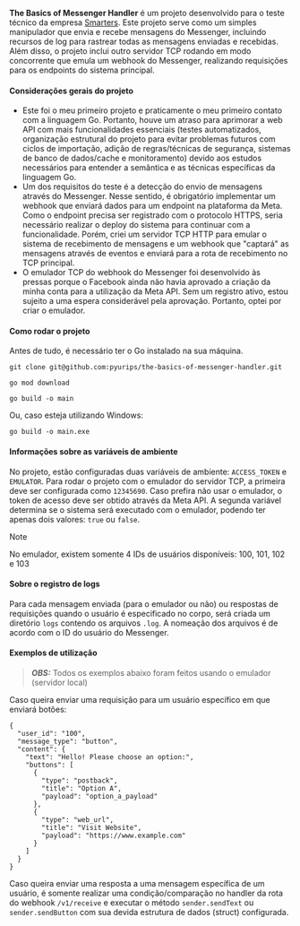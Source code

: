 **The Basics of Messenger Handler** é um projeto desenvolvido para o teste técnico da empresa [Smarters](https://smarte.rs/). Este projeto serve como um simples manipulador que envia e recebe mensagens do Messenger, incluindo recursos de log para rastrear todas as mensagens enviadas e recebidas. Além disso, o projeto inclui outro servidor TCP rodando em modo concorrente que emula um webhook do Messenger, realizando requisições para os endpoints do sistema principal.

#### Considerações gerais do projeto
* Este foi o meu primeiro projeto e praticamente o meu primeiro contato com a linguagem Go. Portanto, houve um atraso para aprimorar a web API com mais funcionalidades essenciais (testes automatizados, organização estrutural do projeto para evitar problemas futuros com ciclos de importação, adição de regras/técnicas de segurança, sistemas de banco de dados/cache e monitoramento) devido aos estudos necessários para entender a semântica e as técnicas específicas da linguagem Go.
* Um dos requisitos do teste é a detecção do envio de mensagens através do Messenger. Nesse sentido, é obrigatório implementar um webhook que enviará dados para um endpoint na plataforma da Meta. Como o endpoint precisa ser registrado com o protocolo HTTPS, seria necessário realizar o deploy do sistema para continuar com a funcionalidade. Porém, criei um servidor TCP HTTP para emular o sistema de recebimento de mensagens e um webhook que "captará" as mensagens através de eventos e enviará para a rota de recebimento no TCP principal.
* O emulador TCP do webhook do Messenger foi desenvolvido às pressas porque o Facebook ainda não havia aprovado a criação da minha conta para a utilização da Meta API. Sem um registro ativo, estou sujeito a uma espera considerável pela aprovação. Portanto, optei por criar o emulador.

#### Como rodar o projeto
Antes de tudo, é necessário ter o Go instalado na sua máquina.

```
git clone git@github.com:pyurips/the-basics-of-messenger-handler.git  
```

```
go mod download
```

```
go build -o main
```
Ou, caso esteja utilizando Windows:
```
go build -o main.exe
```

#### Informações sobre as variáveis de ambiente
No projeto, estão configuradas duas variáveis de ambiente: `ACCESS_TOKEN` e `EMULATOR`. Para rodar o projeto com o emulador do servidor TCP, a primeira deve ser configurada como `12345690`. Caso prefira não usar o emulador, o token de acesso deve ser obtido através da Meta API. A segunda variável determina se o sistema será executado com o emulador, podendo ter apenas dois valores: `true` ou `false`.

> [!NOTE]
> No emulador, existem somente 4 IDs de usuários disponíveis: 100, 101, 102 e 103

#### Sobre o registro de logs
Para cada mensagem enviada (para o emulador ou não) ou respostas de requisições quando o usuário é especificado no corpo,  será criada um diretório `logs` contendo os arquivos `.log`. A nomeação dos arquivos é de acordo com o ID do usuário do Messenger.

#### Exemplos de utilização

> **_OBS:_**  Todos os exemplos abaixo foram feitos usando o emulador (servidor local)

Caso queira enviar uma requisição para um usuário específico em que enviará botões:
```
{
  "user_id": "100",
  "message_type": "button",
  "content": {
    "text": "Hello! Please choose an option:",
    "buttons": [
      {
        "type": "postback",
        "title": "Option A",
        "payload": "option_a_payload"
      },
      {
        "type": "web_url",
        "title": "Visit Website",
        "payload": "https://www.example.com"
      }
    ]
  }
}
```

Caso queira enviar uma resposta a uma mensagem específica de um usuário, é somente realizar uma condição/comparação no handler da rota do webhook `/v1/receive` e executar o método `sender.sendText` ou `sender.sendButton` com sua devida estrutura de dados (struct) configurada.
